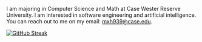 I am majoring in Computer Science and Math at Case Wester Reserve University. I am interested in software engineering and artificial intelligence. 
You can reach out to me on my email: mxh939@case.edu. 

<script src="https://platform.linkedin.com/badges/js/profile.js" async defer type="text/javascript"></script>              

[![GitHub Streak](https://github-readme-streak-stats.herokuapp.com?user=mariam-hassan2&theme=github-dark-blue)](https://git.io/streak-stats)
